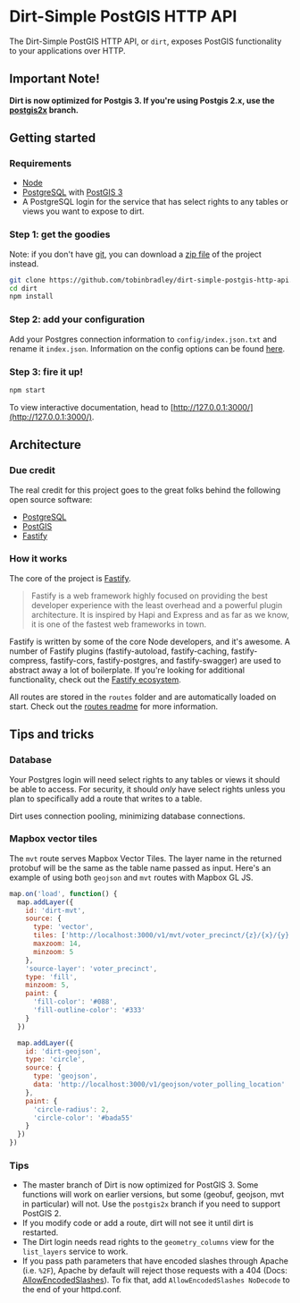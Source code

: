# Dirt-Simple PostGIS HTTP API

The Dirt-Simple PostGIS HTTP API, or `dirt`, exposes PostGIS functionality to your applications over HTTP.

## Important Note!

**Dirt is now optimized for Postgis 3. If you're using Postgis 2.x, use the [postgis2x](https://github.com/tobinbradley/dirt-simple-postgis-http-api/tree/postgis2x) branch.**

## Getting started

### Requirements

- [Node](https://nodejs.org/)
- [PostgreSQL](https://postgresql.org/) with [PostGIS 3](https://postgis.net/)
- A PostgreSQL login for the service that has select rights to any tables or views you want to expose to dirt.

### Step 1: get the goodies

Note: if you don't have [git](https://git-scm.com/), you can download a [zip file](https://github.com/tobinbradley/dirt-simple-postgis-http-api/archive/master.zip) of the project instead.

```bash
git clone https://github.com/tobinbradley/dirt-simple-postgis-http-api.git dirt
cd dirt
npm install
```

### Step 2: add your configuration

Add your Postgres connection information to `config/index.json.txt` and rename it `index.json`. Information on the config options can be found [here](config/README.md).

### Step 3: fire it up!

```bash
npm start
```

To view interactive documentation, head to [http://127.0.0.1:3000/](http://127.0.0.1:3000/).

## Architecture

### Due credit

The real credit for this project goes to the great folks behind the following open source software:

- [PostgreSQL](https://postgresql.org/)
- [PostGIS](https://postgis.net/)
- [Fastify](https://www.fastify.io/)

### How it works

The core of the project is [Fastify](https://www.fastify.io/).

> Fastify is a web framework highly focused on providing the best developer experience with the least overhead and a powerful plugin architecture. It is inspired by Hapi and Express and as far as we know, it is one of the fastest web frameworks in town.

Fastify is written by some of the core Node developers, and it's awesome. A number of Fastify plugins (fastify-autoload, fastify-caching, fastify-compress, fastify-cors, fastify-postgres, and fastify-swagger) are used to abstract away a lot of boilerplate. If you're looking for additional functionality, check out the [Fastify ecosystem](https://www.fastify.io/ecosystem).

All routes are stored in the `routes` folder and are automatically loaded on start. Check out the [routes readme](routes/README.md) for more information.

## Tips and tricks

### Database

Your Postgres login will need select rights to any tables or views it should be able to access. For security, it should _only_ have select rights unless you plan to specifically add a route that writes to a table.

Dirt uses connection pooling, minimizing database connections.

### Mapbox vector tiles

The `mvt` route serves Mapbox Vector Tiles. The layer name in the returned protobuf will be the same as the table name passed as input. Here's an example of using both `geojson` and `mvt` routes with Mapbox GL JS.

```javascript
map.on('load', function() {
  map.addLayer({
    id: 'dirt-mvt',
    source: {
      type: 'vector',
      tiles: ['http://localhost:3000/v1/mvt/voter_precinct/{z}/{x}/{y}'],
      maxzoom: 14,
      minzoom: 5
    },
    'source-layer': 'voter_precinct',
    type: 'fill',
    minzoom: 5,
    paint: {
      'fill-color': '#088',
      'fill-outline-color': '#333'
    }
  })

  map.addLayer({
    id: 'dirt-geojson',
    type: 'circle',
    source: {
      type: 'geojson',
      data: 'http://localhost:3000/v1/geojson/voter_polling_location'
    },
    paint: {
      'circle-radius': 2,
      'circle-color': '#bada55'
    }
  })
})
```

### Tips

- The master branch of Dirt is now optimized for PostGIS 3. Some functions will work on earlier versions, but some (geobuf, geojson, mvt in particular) will not. Use the `postgis2x` branch if you need to support PostGIS 2.
- If you modify code or add a route, dirt will not see it until dirt is restarted.
- The Dirt login needs read rights to the `geometry_columns` view for the `list_layers` service to work.
- If you pass path parameters that have encoded slashes through Apache (i.e. `%2F`), Apache by default will reject those requests with a 404 (Docs: [AllowEncodedSlashes](https://httpd.apache.org/docs/2.4/mod/core.html#allowencodedslashes)). To fix that, add `AllowEncodedSlashes NoDecode` to the end of your httpd.conf.
